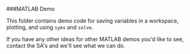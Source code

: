 ###MATLAB Demo

This folder contains demo code for saving variables in a workspace, plotting, and using `syms` and `solve`. 

If you have any other ideas for other MATLAB demos you'd like to see, contact the SA's and we'll see what we can do. 
